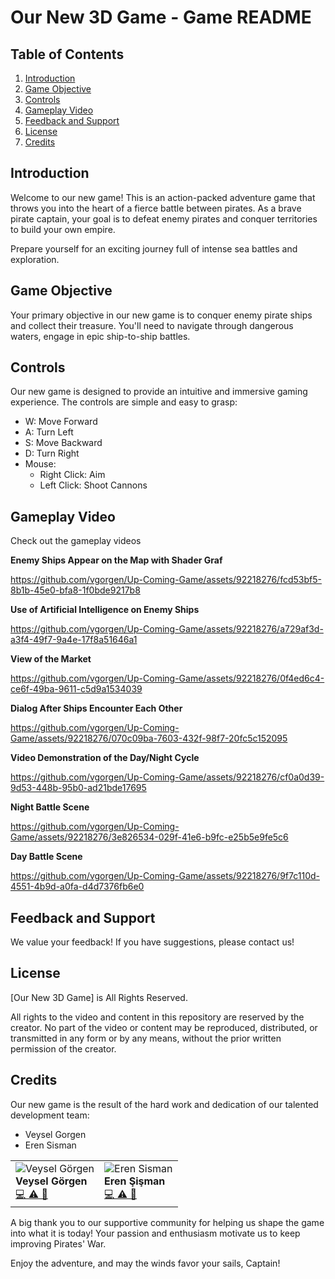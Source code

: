 # Our New 3D Game - Game README


## Table of Contents

1. [Introduction](#introduction)
2. [Game Objective](#game-objective)
3. [Controls](#controls)
4. [Gameplay Video](#gameplay-video) 
5. [Feedback and Support](#feedback-and-support)
6. [License](#license)
7. [Credits](#credits)

## Introduction

Welcome to our new game! This is an action-packed adventure game that throws you into the heart of a fierce battle between pirates. 
As a brave pirate captain, your goal is to defeat enemy pirates and conquer territories to build your own empire.

Prepare yourself for an exciting journey full of intense sea battles and exploration.

## Game Objective

Your primary objective in our new game is to conquer enemy pirate ships and collect their treasure. You'll need to navigate through dangerous waters, engage in epic ship-to-ship battles. 


## Controls

Our new game is designed to provide an intuitive and immersive gaming experience. The controls are simple and easy to grasp:

- W: Move Forward
- A: Turn Left
- S: Move Backward
- D: Turn Right
- Mouse:
  -  Right Click: Aim
  -  Left Click: Shoot Cannons

## Gameplay Video
Check out the gameplay videos

**Enemy Ships Appear on the Map with Shader Graf**

https://github.com/vgorgen/Up-Coming-Game/assets/92218276/fcd53bf5-8b1b-45e0-bfa8-1f0bde9217b8


**Use of Artificial Intelligence on Enemy Ships**


https://github.com/vgorgen/Up-Coming-Game/assets/92218276/a729af3d-a3f4-49f7-9a4e-17f8a51646a1

**View of the Market**

https://github.com/vgorgen/Up-Coming-Game/assets/92218276/0f4ed6c4-ce6f-49ba-9611-c5d9a1534039

**Dialog After Ships Encounter Each Other**

https://github.com/vgorgen/Up-Coming-Game/assets/92218276/070c09ba-7603-432f-98f7-20fc5c152095


**Video Demonstration of the Day/Night Cycle**

https://github.com/vgorgen/Up-Coming-Game/assets/92218276/cf0a0d39-9d53-448b-95b0-ad21bde17695


**Night Battle Scene**

https://github.com/vgorgen/Up-Coming-Game/assets/92218276/3e826534-029f-41e6-b9fc-e25b5e9fe5c6


**Day Battle Scene**

https://github.com/vgorgen/Up-Coming-Game/assets/92218276/9f7c110d-4551-4b9d-a0fa-d4d7376fb6e0





## Feedback and Support

We value your feedback! If you have suggestions, please contact us!

## License
[Our New 3D Game] is All Rights Reserved.

All rights to the video and content in this repository are reserved by the creator. 
No part of the video or content may be reproduced, distributed, or transmitted in any form or by any means, without the prior written permission of the creator.
  

## Credits

Our new game is the result of the hard work and dedication of our talented development team:

- Veysel Gorgen
- Eren Sisman


|     |     |
| --- | --- |
| ![Veysel Görgen](https://avatars.githubusercontent.com/u/92218276?s=400&u=fc273166491e26ed615ab53bca7820f43b9f230e&v=4)<br />**Veysel Görgen**<br />[💻 ⚠️ 🐛](https://github.com/amplication/amplication/commits?author=vgorgen) | ![Eren Sisman](https://avatars.githubusercontent.com/u/93434398?v=4) <br />**Eren Şişman**<br />[💻 ⚠️ 🐛]([https://github.com/amplication/amplication/commits?author=ERENSISMAN61](https://github.com/ERENSISMAN61)) |

A big thank you to our supportive community for helping us shape the game into what it is today! Your passion and enthusiasm motivate us to keep improving Pirates' War.

Enjoy the adventure, and may the winds favor your sails, Captain!
